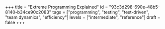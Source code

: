 +++
title = "Extreme Programming Explained"
id = "93c3d298-690e-48b5-8140-b34ce90c2083"
tags = ["programming", "testing", "test-driven", "team dynamics", "efficiency"]
levels = ["intermediate", "reference"]
draft = false
+++
